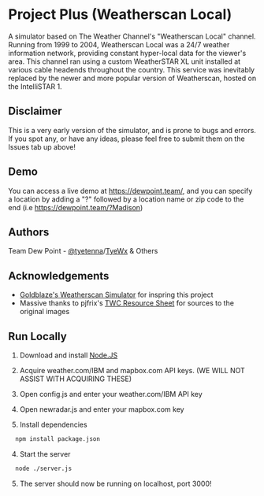 
# Project Plus (Weatherscan Local)

A simulator based on The Weather Channel's "Weatherscan Local" channel. Running from 1999 to 2004, Weatherscan Local was a 24/7 weather information network, providing constant hyper-local data for the viewer's area. This channel ran using a custom WeatherSTAR XL unit installed at various cable headends throughout the country. This service was inevitably replaced by the newer and more popular version of Weatherscan, hosted on the IntelliSTAR 1.



## Disclaimer

This is a very early version of the simulator, and is prone to bugs and errors. If you spot any, or have any ideas, please feel free to submit them on the Issues tab up above!
## Demo

You can access a live demo at https://dewpoint.team/, and you can specify a location by adding a "?" followed by a location name or zip code to the end (i.e https://dewpoint.team/?Madison)


## Authors

Team Dew Point
    - [@tyetenna](https://www.github.com/tyetenna)/[TyeWx](https://youtube.com/@TyeWx) & Others

## Acknowledgements

 - [Goldblaze's Weatherscan Simulator](https://github.com/buffbears/Weatherscan) for inspring this project
 - Massive thanks to pjfrix's [TWC Resource Sheet](https://docs.google.com/spreadsheets/d/1FZCfi74ZGlmEVco4uHBq-Fe22avggDXJaSDa0CC7USo) for sources to the original images



## Run Locally

1. Download and install [Node.JS](https://nodejs.org/en)

2. Acquire weather.com/IBM and mapbox.com API keys. (WE WILL NOT ASSIST WITH ACQUIRING THESE)

3. Open config.js and enter your weather.com/IBM API key

4. Open newradar.js and enter your mapbox.com key

3. Install dependencies

```bash
  npm install package.json
```

4. Start the server

```bash
  node ./server.js
```

5. The server should now be running on localhost, port 3000!
